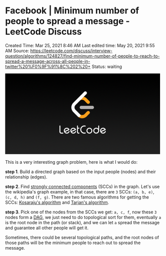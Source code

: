 # Facebook | Minimum number of people to spread a message - LeetCode Discuss

Created Time: Mar 25, 2021 8:46 AM
Last edited time: May 20, 2021 9:55 AM
Source: https://leetcode.com/discuss/interview-question/algorithms/124827/find-minimum-number-of-people-to-reach-to-spread-a-message-across-all-people-in-twitter%20%F0%9F%91%8C%202%20+
Status: waiting

![LeetCode_Sharing.png](problems/Facebook%20Minimum%20number%20of%20people%20to%20spread%20a%20mess%206d7a0e426b134a95bfb050e364eddb44/LeetCode_Sharing.png)

This is a very interesting graph problem, here is what I would do:

**step 1**. Build a directed graph based on the input people (nodes) and their relationship (edges).

**step 2**. Find [strongly connected components](https://en.wikipedia.org/wiki/Strongly_connected_component) (SCCs) in the graph. Let's use the wikipedia's graph example, in that case, there are `3` SCCs: `(a, b, e)`, `(c, d, h)` and `(f, g)`. There are two famous algorithms for getting the SCCs: [Kosaraju's algorithm](https://en.wikipedia.org/wiki/Kosaraju%27s_algorithm) and [Tarjan's algorithm](https://en.wikipedia.org/wiki/Tarjan%27s_strongly_connected_components_algorithm).

**step 3**. Pick one of the nodes from the SCCs we get: `a, c, f`, now these `3` nodes form a [DAG](https://en.wikipedia.org/wiki/Directed_acyclic_graph), we just need to do topological sort for them, eventually `a` is the root node in the path (or stack), and we can let `a` spread the message and guarantee all other people will get it.

Sometimes, there could be several topological paths, and the root nodes of those paths will be the minimum people to reach out to spread the message.